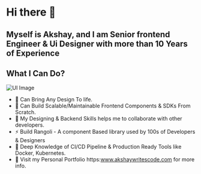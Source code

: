 # Hi there 👋

## Myself is Akshay, and I am Senior frontend Engineer & Ui Designer with more than 10 Years of Experience

## What I Can Do?
  ![UI Image](https://i.pinimg.com/originals/e0/28/b3/e028b31e327d14ef18a57e02979436d3.jpg)
- 🔭 Can Bring Any Design To life.
- 🌱 Can Build Scalable/Maintainable Frontend Components & SDKs From Scratch.
- 👯 My Designing & Backend Skills helps me to collaborate with other developers.
- ⚡ Build Rangoli - A component Based library used by 100s of Developers & Designers
- 🐬 Deep Knowledge of CI/CD Pipeline & Production Ready Tools like Docker, Kubernetes.
- 🔗 Visit my Personal Portfolio https:www.akshaywritescode.com for more info.
